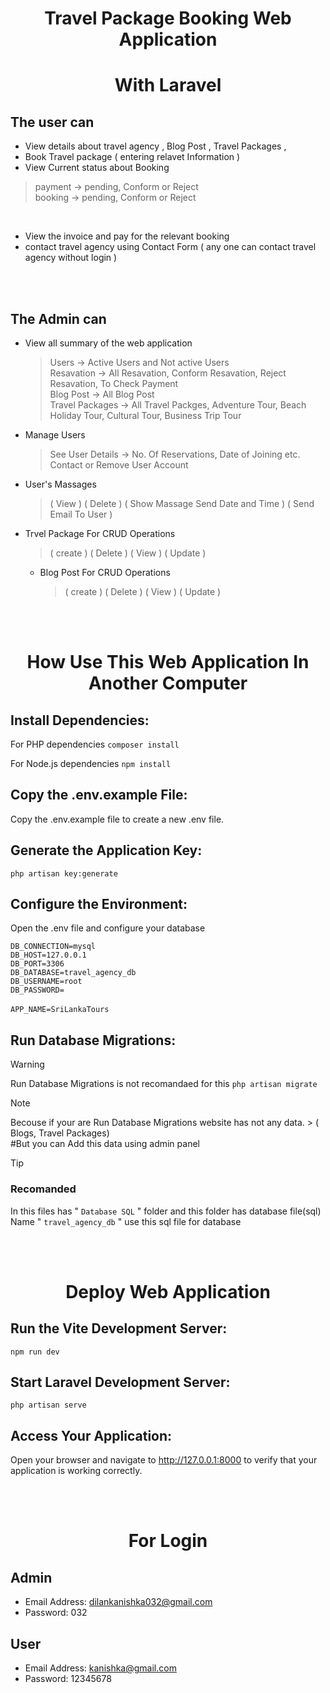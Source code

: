 <h1 align="center">Travel Package Booking Web Application</h1>

<h1 align="center"> With Laravel </h1>

## The user can  
- View details about travel agency ,
 Blog Post ,
 Travel Packages ,
- Book Travel package ( entering relavet Information ) <br>
- View Current status about Booking
>  payment -> pending, Conform or Reject <br>
>  booking -> pending, Conform or Reject 
<br>

- View the invoice and pay for the relevant booking
- contact travel agency using Contact Form ( any one can contact travel agency without login )
  
<br><br>

## The Admin can
- View all summary of the web application <br>
   >  Users -> Active Users and Not active Users  <br>
   >  Resavation -> All Resavation, Conform Resavation, Reject Resavation, To Check Payment  <br>
   >  Blog Post -> All Blog Post  <br>
   >  Travel Packages -> All Travel Packges, Adventure Tour, Beach Holiday Tour, Cultural Tour, Business Trip Tour 

- Manage Users <br>
   >  See User Details -> No. Of Reservations, Date of Joining etc.  <br>
   >  Contact or Remove User Account 
    
- User's Massages <br>
  >  ( View )
  > ( Delete )
  >  ( Show Massage Send Date and Time ) 
  >  ( Send Email To User )

- Trvel Package For CRUD Operations
  > ( create )
  > ( Delete )
  > ( View )
  > ( Update )

  - Blog Post For CRUD Operations
    > ( create )
    > ( Delete )
    > ( View )
    > ( Update )

<br><br>

<h1 align="center">How Use This Web Application In Another Computer</h1>

## Install Dependencies:

For PHP dependencies
`composer install`

For Node.js dependencies
`npm install`


## Copy the .env.example File:
Copy the .env.example file to create a new .env file.

## Generate the Application Key:
`php artisan key:generate`

## Configure the Environment:
Open the .env file and configure your database

`DB_CONNECTION=mysql` <br>
`DB_HOST=127.0.0.1` <br>
`DB_PORT=3306` <br>
`DB_DATABASE=travel_agency_db` <br>
`DB_USERNAME=root` <br>
`DB_PASSWORD=` <br><br>
`APP_NAME=SriLankaTours` <br>

## Run Database Migrations:
> [!WARNING]
> Run Database Migrations is not recomandaed for this
`php artisan migrate `

> [!NOTE]
> Becouse if your are  Run Database Migrations website has not any data. > ( Blogs, Travel Packages) <br>
> #But you can Add this data using admin panel

> [!TIP]
> ### Recomanded
> In this files has " `Database SQL` " folder and this folder has database file(sql)
> Name " `travel_agency_db` " use this sql file for database

<br><br>

<h1 align="center"> Deploy Web Application </h1>
    
## Run the Vite Development Server:
`npm run dev`

## Start Laravel Development Server:
`php artisan serve`

## Access Your Application:
Open your browser and navigate to http://127.0.0.1:8000 to verify that your application is working correctly.

<br><br>

<h1 align="center"> For Login </h1>
    
## Admin
- Email Address: dilankanishka032@gmail.com <br>
- Password: 032

## User
- Email Address: kanishka@gmail.com <br>
- Password: 12345678



